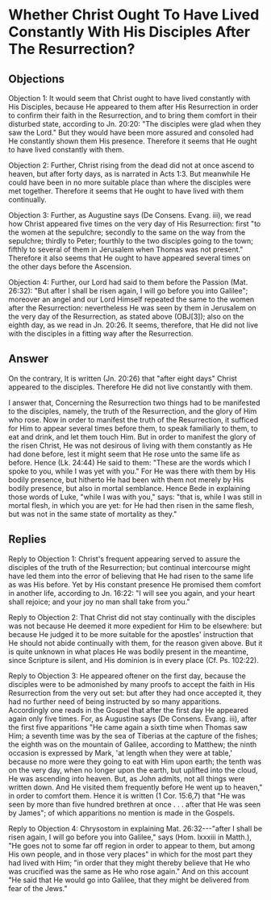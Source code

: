 # Whether Christ Ought To Have Lived Constantly With His Disciples After The Resurrection?

## Objections

Objection 1: It would seem that Christ ought to have lived constantly with His Disciples, because He appeared to them after His Resurrection in order to confirm their faith in the Resurrection, and to bring them comfort in their disturbed state, according to Jn. 20:20: "The disciples were glad when they saw the Lord." But they would have been more assured and consoled had He constantly shown them His presence. Therefore it seems that He ought to have lived constantly with them.

Objection 2: Further, Christ rising from the dead did not at once ascend to heaven, but after forty days, as is narrated in Acts 1:3. But meanwhile He could have been in no more suitable place than where the disciples were met together. Therefore it seems that He ought to have lived with them continually.

Objection 3: Further, as Augustine says (De Consens. Evang. iii), we read how Christ appeared five times on the very day of His Resurrection: first "to the women at the sepulchre; secondly to the same on the way from the sepulchre; thirdly to Peter; fourthly to the two disciples going to the town; fifthly to several of them in Jerusalem when Thomas was not present." Therefore it also seems that He ought to have appeared several times on the other days before the Ascension.

Objection 4: Further, our Lord had said to them before the Passion (Mat. 26:32): "But after I shall be risen again, I will go before you into Galilee"; moreover an angel and our Lord Himself repeated the same to the women after the Resurrection: nevertheless He was seen by them in Jerusalem on the very day of the Resurrection, as stated above (OBJ[3]); also on the eighth day, as we read in Jn. 20:26. It seems, therefore, that He did not live with the disciples in a fitting way after the Resurrection.

## Answer

On the contrary, It is written (Jn. 20:26) that "after eight days" Christ appeared to the disciples. Therefore He did not live constantly with them.

I answer that, Concerning the Resurrection two things had to be manifested to the disciples, namely, the truth of the Resurrection, and the glory of Him who rose. Now in order to manifest the truth of the Resurrection, it sufficed for Him to appear several times before them, to speak familiarly to them, to eat and drink, and let them touch Him. But in order to manifest the glory of the risen Christ, He was not desirous of living with them constantly as He had done before, lest it might seem that He rose unto the same life as before. Hence (Lk. 24:44) He said to them: "These are the words which I spoke to you, while I was yet with you." For He was there with them by His bodily presence, but hitherto He had been with them not merely by His bodily presence, but also in mortal semblance. Hence Bede in explaining those words of Luke, "while I was with you," says: "that is, while I was still in mortal flesh, in which you are yet: for He had then risen in the same flesh, but was not in the same state of mortality as they."

## Replies

Reply to Objection 1: Christ's frequent appearing served to assure the disciples of the truth of the Resurrection; but continual intercourse might have led them into the error of believing that He had risen to the same life as was His before. Yet by His constant presence He promised them comfort in another life, according to Jn. 16:22: "I will see you again, and your heart shall rejoice; and your joy no man shall take from you."

Reply to Objection 2: That Christ did not stay continually with the disciples was not because He deemed it more expedient for Him to be elsewhere: but because He judged it to be more suitable for the apostles' instruction that He should not abide continually with them, for the reason given above. But it is quite unknown in what places He was bodily present in the meantime, since Scripture is silent, and His dominion is in every place (Cf. Ps. 102:22).

Reply to Objection 3: He appeared oftener on the first day, because the disciples were to be admonished by many proofs to accept the faith in His Resurrection from the very out set: but after they had once accepted it, they had no further need of being instructed by so many apparitions. Accordingly one reads in the Gospel that after the first day He appeared again only five times. For, as Augustine says (De Consens. Evang. iii), after the first five apparitions "He came again a sixth time when Thomas saw Him; a seventh time was by the sea of Tiberias at the capture of the fishes; the eighth was on the mountain of Galilee, according to Matthew; the ninth occasion is expressed by Mark, 'at length when they were at table,' because no more were they going to eat with Him upon earth; the tenth was on the very day, when no longer upon the earth, but uplifted into the cloud, He was ascending into heaven. But, as John admits, not all things were written down. And He visited them frequently before He went up to heaven," in order to comfort them. Hence it is written (1 Cor. 15:6,7) that "He was seen by more than five hundred brethren at once . . . after that He was seen by James"; of which apparitions no mention is made in the Gospels.

Reply to Objection 4: Chrysostom in explaining Mat. 26:32---"after I shall be risen again, I will go before you into Galilee," says (Hom. lxxxiii in Matth.), "He goes not to some far off region in order to appear to them, but among His own people, and in those very places" in which for the most part they had lived with Him; "in order that they might thereby believe that He who was crucified was the same as He who rose again." And on this account "He said that He would go into Galilee, that they might be delivered from fear of the Jews."